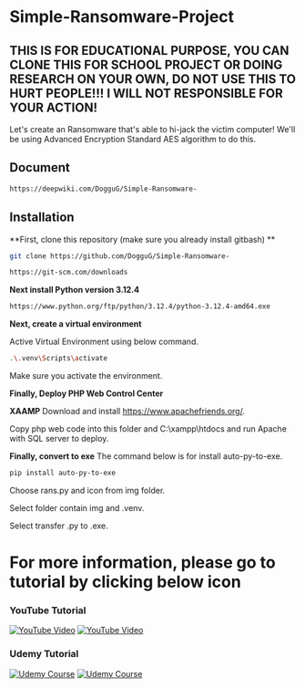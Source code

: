 # Simple-Ransomware-Project
## THIS IS FOR EDUCATIONAL PURPOSE, YOU CAN CLONE THIS FOR SCHOOL PROJECT OR DOING RESEARCH ON YOUR OWN, DO NOT USE THIS TO HURT PEOPLE!!! I WILL NOT RESPONSIBLE FOR YOUR ACTION!

Let's create an Ransomware that's able to hi-jack the victim computer! We'll be using Advanced Encryption Standard AES algorithm to do this.
## Document
```bash
https://deepwiki.com/DogguG/Simple-Ransomware-
```
## Installation

**First, clone this repository (make sure you already install gitbash) **

```bash
git clone https://github.com/DogguG/Simple-Ransomware-
```

```bash
https://git-scm.com/downloads
```

**Next install Python version 3.12.4**

```bash
https://www.python.org/ftp/python/3.12.4/python-3.12.4-amd64.exe
```

**Next, create a virtual environment**

 Active Virtual Environment using below command.
```bash
.\.venv\Scripts\activate
```

Make sure you activate the environment.

**Finally, Deploy PHP Web Control Center**

**XAAMP**
Download and install https://www.apachefriends.org/.

Copy php web code into this folder and C:\xampp\htdocs and run Apache with SQL server to deploy.

**Finally, convert to exe**
The command below is for install auto-py-to-exe.
```bash
pip install auto-py-to-exe
```
Choose rans.py and icon from img folder.

Select folder contain img and .venv.

Select transfer .py to .exe.

# For more information, please go to tutorial by clicking below icon

### YouTube Tutorial

[![YouTube Video](https://img.icons8.com/color/48/000000/youtube-play.png)](https://www.youtube.com/watch?v=Gv-987D22Ao&t=32269s) [![YouTube Video](https://img.shields.io/badge/YouTube-Video-red?logo=youtube)](https://www.youtube.com/watch?v=Gv-987D22Ao&t=32269s)

### Udemy Tutorial

[![Udemy Course](https://img.icons8.com/color/48/000000/udemy.png)](https://www.udemy.com/course/ethical-hacking-build-ransomware-with-control-center-poc/?couponCode=ST11MT170325G3) [![Udemy Course](https://img.shields.io/badge/Udemy-Ethical%20Hacking%20Course-blue?logo=udemy)](https://www.udemy.com/course/ethical-hacking-build-ransomware-with-control-center-poc/?couponCode=ST11MT170325G3)
